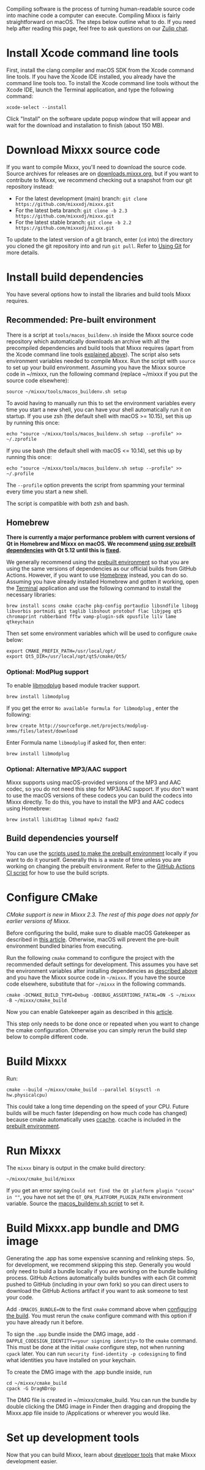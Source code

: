 Compiling software is the process of turning human-readable source code into machine code a computer can execute. Compiling Mixxx is fairly
straightforward on macOS. The steps below outline what to do. If you need help after reading this page, feel free to ask questions on our [Zulip chat](https://mixxx.zulipchat.com/#narrow/stream/247620-development-help).

# Install Xcode command line tools

First, install the clang compiler and macOS SDK from the Xcode command line tools. If you have the Xcode IDE installed, you already have the command line tools too. To install the Xcode command line tools without the Xcode IDE, launch the Terminal application, and type the following command:

```shell
xcode-select --install
```

Click "Install" on the software update popup window that will appear and wait for the download and installation to finish (about 150 MB).

# Download Mixxx source code

If you want to compile Mixxx, you'll need to download the source code. Source archives for releases are on [downloads.mixxx.org](https://downloads.mixxx.org/), but if you want to contribute to Mixxx, we recommend checking out a snapshot from our git repository instead:

  - For the latest development (main) branch: `git clone https://github.com/mixxxdj/mixxx.git`
  - For the latest beta branch: `git clone -b 2.3 https://github.com/mixxxdj/mixxx.git`
  - For the latest stable branch: `git clone -b 2.2 https://github.com/mixxxdj/mixxx.git`

To update to the latest version of a git branch, enter (`cd` into) the directory you cloned the git repository into and run `git pull`. Refer to [Using Git](https://github.com/mixxxdj/mixxx/wiki/Using%20Git) for more details.

# Install build dependencies

You have several options how to install the libraries and build tools Mixxx requires.

## Recommended: Pre-built environment

There is a script at `tools/macos_buildenv.sh` inside the Mixxx source code repository which automatically downloads an archive with all the precompiled dependencies and build tools that Mixxx requires (apart from the Xcode command line tools [explained above](#install-xcode-command-line-tools)). The script also sets environment variables needed to compile Mixxx. Run the script with `source` to set up your build environment. Assuming you have the Mixxx source code in ~/mixxx, run the following command (replace ~/mixxx if you put the source code elsewhere):

```shell
source ~/mixxx/tools/macos_buildenv.sh setup
```

To avoid having to manually run this to set the environment variables every time you start a new shell, you can have your shell automatically run it on startup. If you use zsh (the default shell with macOS >= 10.15), set this up by running this once:

```shell
echo "source ~/mixxx/tools/macos_buildenv.sh setup --profile" >> ~/.zprofile
```

If you use bash (the default shell with macOS <= 10.14), set this up by running this once:

```shell
echo "source ~/mixxx/tools/macos_buildenv.sh setup --profile" >> ~/.profile
```

The `--profile` option prevents the script from spamming your terminal every time you start a new shell.

The script is compatible with both zsh and bash.

## Homebrew

**There is currently a major performance problem with current versions of Qt in Homebrew and Mixxx on macOS. We recommend [using our prebuilt
dependencies](#Recommended-Pre-built-environment) with Qt 5.12 until this is [fixed](https://github.com/mixxxdj/mixxx/pull/1974).**

We generally recommend using the [prebuilt environment](#recommended-pre-built-environment) so that you are using the same versions of dependencies as our official builds from GitHub Actions. However, if you want to use [Homebrew](https://brew.sh/) instead, you can do so. Assuming you have already installed Homebrew and gotten it working, open the [Terminal](http://www.apple.com/macosx/apps/all.html#terminal) application and use the following command to install the necessary libraries:

```shell
brew install scons cmake ccache pkg-config portaudio libsndfile libogg libvorbis portmidi git taglib libshout protobuf flac libjpeg qt5 chromaprint rubberband fftw vamp-plugin-sdk opusfile lilv lame qtkeychain
```

Then set some environment variables which will be used to configure `cmake` below: 

```shell
export CMAKE_PREFIX_PATH=/usr/local/opt/
export Qt5_DIR=/usr/local/opt/qt5/cmake/Qt5/
```

### Optional: ModPlug support

To enable [libmodplug](http://modplug-xmms.sourceforge.net/) based
module tracker support.

```shell
brew install libmodplug
```

If you get the error `No available formula for libmodplug` , enter the
following:

```shell
brew create http://sourceforge.net/projects/modplug-xmms/files/latest/download
```

Enter Formula name `libmodplug` if asked for, then enter:

```shell
brew install libmodplug
```

### Optional: Alternative MP3/AAC support

Mixxx supports using macOS-provided versions of the MP3 and AAC codec, so you do not need this step for MP3/AAC support. If you don't want to use the macOS versions of these codecs you can build the codecs into Mixxx directly. To do this, you have to install the MP3 and AAC codecs using Homebrew:

```shell
brew install libid3tag libmad mp4v2 faad2
```

## Build dependencies yourself

You can use the [scripts used to make the prebuilt environment](https://github.com/mixxxdj/buildserver) locally if you want to do it yourself. Generally this is a waste of time unless you are working on changing the prebuilt environment. Refer to the [GitHub Actions CI script](https://github.com/mixxxdj/buildserver/blob/2.3.x-unix/.github/workflows/build-environment-build.yml) for how to use the build scripts.

# Configure CMake

_CMake support is new in Mixxx 2.3. The rest of this page does not apply for earlier versions of Mixxx._

Before configuring the build, make sure to disable macOS Gatekeeper as described in [this article](https://www.imore.com/how-open-apps-anywhere-macos-catalina-and-mojave). Otherwise, macOS will prevent the pre-built environment bundled binaries from executing.

Run the following `cmake` command to configure the project with the recommended default settings for development. This assumes you have set the environment variables after installing dependencies as [described above](#install-build-dependencies) and you have the Mixxx source code in `~/mixxx`. If you have the source code elsewhere, substitute that for `~/mixxx` in the following commands.

```shell
cmake -DCMAKE_BUILD_TYPE=Debug -DDEBUG_ASSERTIONS_FATAL=ON -S ~/mixxx -B ~/mixxx/cmake_build
```

Now you can enable Gatekeeper again as described in this [article](https://www.imore.com/how-open-apps-anywhere-macos-catalina-and-mojave).

This step only needs to be done once or repeated when you want to change the cmake configuration. Otherwise you can simply rerun the build step below to compile different code.

# Build Mixxx

Run:
```shell
cmake --build ~/mixxx/cmake_build --parallel $(sysctl -n hw.physicalcpu)
```
This could take a long time depending on the speed of your CPU. Future builds will be much faster (depending on how much code has changed) because cmake automatically uses [ccache](https://ccache.dev/). ccache is included in the [prebuilt environment](#recommended-pre-built-environment).

# Run Mixxx

The `mixxx` binary is output in the cmake build directory:
```shell
~/mixxx/cmake_build/mixxx
```

If you get an error saying `Could not find the Qt platform plugin "cocoa" in ""`, you have not set the `QT_QPA_PLATFORM_PLUGIN_PATH` environment variable. Source the [macos_buildenv.sh script](#recommended-pre-built-environment) to set it.

# Build Mixxx.app bundle and DMG image

Generating the .app has some expensive scanning and relinking steps. So, for development, we recommend skipping this step. Generally you would only need to build a bundle locally if you are working on the bundle building process. GitHub Actions automatically builds bundles with each Git commit pushed to GitHub (including in your own fork) so you can direct users to download the GitHub Actions artifact if you want to ask someone to test your code.

Add `-DMACOS_BUNDLE=ON` to the first `cmake` command above when [configuring the build](#configure-cmake). You must rerun the `cmake` configure command with this option if you have already run it before.

To sign the `.app` bundle inside the DMG image, add `-DAPPLE_CODESIGN_IDENTITY=<your signing identity>` to the `cmake` command. This must be done at the initial `cmake` configure step, not when running `cpack` later. You can run `security find-identity -p codesigning` to find what identities you have installed on your keychain.

To create the DMG image with the .app bundle inside, run
```shell
cd ~/mixxx/cmake_build
cpack -G DragNDrop
```

The DMG file is created in ~/mixxx/cmake_build. You can run the bundle by double clicking the DMG image in Finder then dragging and dropping the Mixxx.app file inside to /Applications or wherever you would like.

# Set up development tools

Now that you can build Mixxx, learn about [developer tools](https://github.com/mixxxdj/mixxx/wiki/Developer%20Tools) that make Mixxx development easier.
